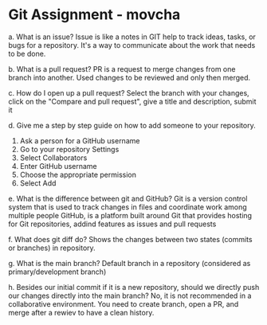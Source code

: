 # Git Assignment - movcha

a. What is an issue?
Issue is like a notes in GIT help to track ideas, tasks, or bugs for a repository. It's a way to communicate about the work that needs to be done.

b. What is a pull request?
PR is a request to merge changes from one branch into another. Used changes to be reviewed and only then merged.

c. How do I open up a pull request?
Select the branch with your changes, click on the "Compare and pull request", give a title and description, submit it

d. Give me a step by step guide on how to add someone to your repository.
1. Ask a person for a GitHub username
2. Go to your repository Settings
3. Select Collaborators
4. Enter GitHub username
5. Choose the appropriate permission
6. Select Add

e. What is the difference between git and GitHub?
Git is a version control system that is used to track changes in files and coordinate work among multiple people
GitHub, is a platform built around Git that provides hosting for Git repositories, addind features as issues and pull requests

f. What does git diff do?
Shows the changes between two states (commits or branches) in repository.

g. What is the main branch?
Default branch in a repository (considered as primary/development branch)

h. Besides our initial commit if it is a new repository, should we directly push our changes directly into the main branch?
No, it is not recommended in a collaborative environment. You need to create branch, open a PR, and merge after a rewiev to have a clean history.